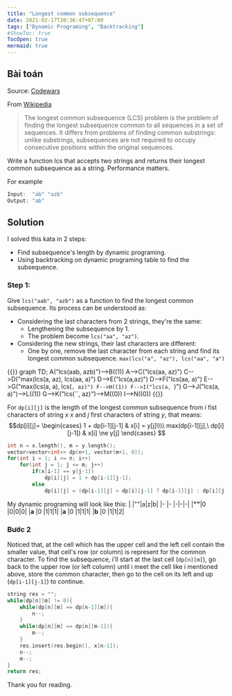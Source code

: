 ```yaml
---
title: "Longest common subsequence"
date: 2021-02-17T20:36:47+07:00
tags: ["Dynamic Programing", "Backtracking"]
#ShowToc: true
TocOpen: true
mermaid: true
---
```

## Bài toán
Source: [Codewars](https://www.codewars.com/kata/593ff8b39e1cc4bae9000070)

From [Wikipedia](https://en.wikipedia.org/wiki/Longest_common_subsequence_problem)
>The longest common subsequence (LCS) problem is the problem of finding the longest subsequence common to all sequences in a set of sequences.
>It differs from problems of finding common substrings: unlike substrings, subsequences are not required to occupy consecutive positions within the original sequences.

Write a function lcs that accepts two strings and returns their longest common subsequence as a string. Performance matters.

For example
```cpp
Input:  "ab" "azb"
Output: "ab"
```
## Solution
I solved this kata in 2 steps:
- Find subsequence's length by dynamic programing.
- Using backtracking on dynamic programing table to find the subsequence.
### Step 1:
Give `lcs("aab", "azb")` as a function to find the longest common subsequence. Its process can be understood as:
- Considering the last characters from 2 strings, they're the same: 
    - Lengthening the subsequence by 1.
    - The problem become `lcs("aa", "az")`.
- Considering the new strings, their last characters are different:
    - One by one, remove the last character from each string and find its longest common subsequence.  `max(lcs("a", "az"), lcs("aa", "a")`

{{<mermaid>}}
graph TD;
    A("lcs(aab, azb)")-->B((1))
    A-->C("lcs(aa, az)")
    C-->D("max(lcs(a, az), lcs(aa, a)")
    D-->E("lcs(a,az)")
    D-->F("lcs(aa, a)")
    E-->G("max(lcs(a, a), lcs(``, az)")
    F-->H((1))
    F-->I("lcs(a, ``)")
    G-->J("lcs(a, a)")-->L((1))
    G-->K("lcs(``, az)")-->M((0))
    I-->N((0))
{{</mermaid>}}

For `dp[i][j]` is the length of the longest common subsequence from $i$ fist characters of string $x$ $x$ and $j$ first characters of string $y$, that means:
$$dp[i][j]=
\begin{cases}
    1 + dp[i-1][j-1]            & x[i] = y[j]\\\\
    max(dp[i-1][j],\ dp[i][j-1]) & x[i] \ne y[j]
\end{cases}
$$
```cpp
int n = x.length(), m = y.length();
vector<vector<int>> dp(n+1, vector(m+1, 0));
for(int i = 1; i <= n; i++)
    for(int j = 1; j <= m; j++)
        if(x[i-1] == y[j-1])
            dp[i][j] = 1 + dp[i-1][j-1];
        else
            dp[i][j] = (dp[i-1][j] > dp[i][j-1] ? dp[i-1][j] : dp[i][j-1]);
```
My dynamic programing will look like this:
|  |""|a|z|b|
|- |- |-|-|-|
|**""**|0 |0|0|0|
|**a** |0 |1|1|1|
|**a** |0 |1|1|1|
|**b** |0 |1|1|2|
### Bước 2
Noticed that, at the cell which has the upper cell and the left cell contain the smaller value, that cell's row (or column) is represent for the common character. To find the subsequence, i'll start at the last cell (`dp[n][m]`), go back to the upper row (or left column) until i meet the cell like i mentioned above, store the common character, then go to the cell on its left and up (`dp[i-1][j-1]`) to continue.
```cpp
string res = "";
while(dp[n][m] != 0){
    while(dp[n][m] == dp[n-1][m]){
        n--;
    }
    while(dp[n][m] == dp[n][m-1]){
        m--;
    }
    res.insert(res.begin(), x[n-1]);
    n--;
    m--;
}
return res;
```
Thank you for reading.